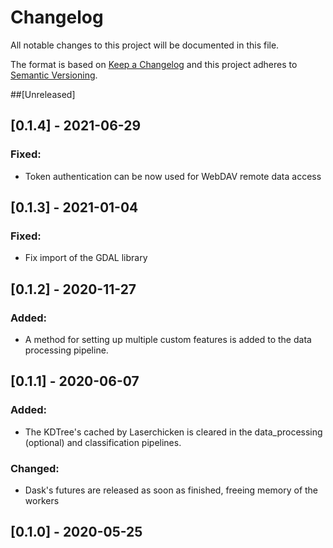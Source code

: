 # Changelog
All notable changes to this project will be documented in this file.

The format is based on [Keep a Changelog](https://keepachangelog.com/en/1.0.0/)
and this project adheres to [Semantic Versioning](https://semver.org/spec/v2.0.0.html).

##[Unreleased]

## [0.1.4] - 2021-06-29
### Fixed:
- Token authentication can be now used for WebDAV remote data access

## [0.1.3] - 2021-01-04
### Fixed:
- Fix import of the GDAL library

## [0.1.2] - 2020-11-27
### Added:
- A method for setting up multiple custom features is added to the data processing pipeline. 

## [0.1.1] - 2020-06-07
### Added:
- The KDTree's cached by Laserchicken is cleared in the data_processing (optional) and classification pipelines. 

### Changed:
- Dask's futures are released as soon as finished, freeing memory of the workers

## [0.1.0] - 2020-05-25
